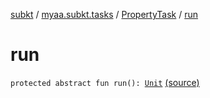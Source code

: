 [subkt](../../index.md) / [myaa.subkt.tasks](../index.md) / [PropertyTask](index.md) / [run](./run.md)

# run

`protected abstract fun run(): `[`Unit`](https://kotlinlang.org/api/latest/jvm/stdlib/kotlin/-unit/index.html) [(source)](https://github.com/Myaamori/SubKt/blob/0.1.19/src/main/kotlin/myaa/subkt/tasks/tasks.kt#L638)